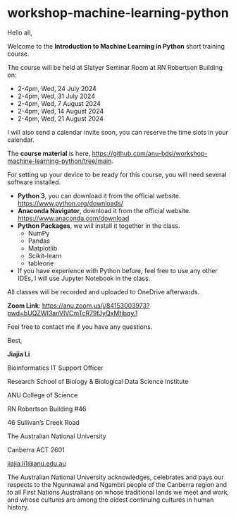 # workshop-machine-learning-python

Hello all,

Welcome to the __Introduction to Machine Learning in Python__ short training course. 

The course will be held at Slatyer Seminar Room at RN Robertson Building on: 

* 2-4pm, Wed, 24 July 2024
* 2-4pm, Wed, 31 July 2024
* 2-4pm, Wed, 7 August 2024
* 2-4pm, Wed, 14 August 2024
* 2-4pm, Wed, 21 August 2024

I will also send a calendar invite soon, you can reserve the time slots in your calendar.

The __course material__ is here, https://github.com/anu-bdsi/workshop-machine-learning-python/tree/main. 

For setting up your device to be ready for this course, you will need several software installed.

* __Python 3__, you can download it from the official website. https://www.python.org/downloads/
* __Anaconda Navigator__, download it from the official website. https://www.anaconda.com/download 
* __Python Packages__, we will install it together in the class.
    * NumPy
    * Pandas
    * Matplotlib
    * Scikit-learn
    * tableone
* If you have experience with Python before, feel free to use any other IDEs, I will use Jupyter Notebook in the class. 

All classes will be recorded and uploaded to OneDrive afterwards. 

__Zoom Link__: https://anu.zoom.us/j/84153003973?pwd=bUQZWI3anVIVCmTcR79fJyQxMtjbqy.1 

Feel free to contact me if you have any questions. 

Best, 

__Jiajia Li__

Bioinformatics IT Support Officer

Research School of Biology & Biological Data Science Institute

ANU College of Science

RN Robertson Building #46

46 Sullivan’s Creek Road

The Australian National University

Canberra ACT 2601

jiajia.li1@anu.edu.au
 
The Australian National University acknowledges, celebrates and pays our respects to the Ngunnawal and Ngambri people of the Canberra region and to all First Nations Australians on whose traditional lands we meet and work, and whose cultures are among the oldest continuing cultures in human history.

